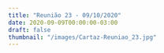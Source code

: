 ```yaml
---
title: "Reunião 23 - 09/10/2020"
date: 2020-09-09T00:00:00-03:00
draft: false
thumbnail: "/images/Cartaz-Reuniao_23.jpg"
---
```

